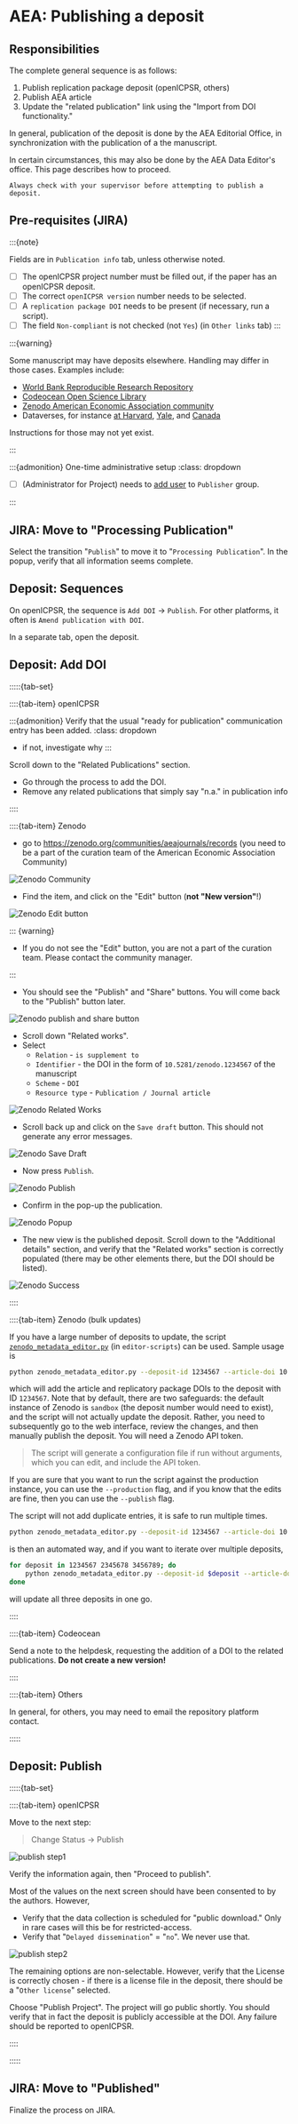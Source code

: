 # AEA: Publishing a deposit

## Responsibilities

The complete general sequence is as follows:

1. Publish replication package deposit (openICPSR, others)
2. Publish AEA article
3. Update the "related publication" link using the "Import from DOI functionality."

In general, publication of the deposit is done by the AEA Editorial Office, in synchronization with the publication of a the manuscript.

In certain circumstances, this may also be done by the AEA Data Editor's office. This page describes how to proceed.


```{admonition} Please note:
Always check with your supervisor before attempting to publish a deposit.
```

## Pre-requisites (JIRA)

:::{note}

Fields are in `Publication info` tab, unless otherwise noted.

- [ ] The openICPSR project number must be filled out, if the paper has an openICPSR deposit.
- [ ] The correct `openICPSR version` number needs to be selected.
- [ ] A `replication package DOI` needs to be present (if necessary, run a script).
- [ ] The field `Non-compliant` is not checked (not `Yes`) (in `Other links` tab)
:::

:::{warning}

Some manuscript may have deposits elsewhere. Handling may differ in those cases. Examples include:

- [World Bank Reproducible Research Repository](https://reproducibility.worldbank.org/)
- [Codeocean Open Science Library](https://codeocean.com/explore)
- [Zenodo American Economic Association community](https://zenodo.org/communities/aeajournals/)
- Dataverses, for instance [at Harvard](https://dataverse.harvard.edu/), [Yale](https://dataverse.yale.edu/), and [Canada](https://borealisdata.ca/) 

Instructions for those may not yet exist. 

:::

:::{admonition} One-time administrative setup
:class: dropdown

- [ ] (Administrator for Project) needs to [add user](https://aeadataeditors.atlassian.net/plugins/servlet/project-config/AEAREP/people) to `Publisher` group. 

:::

## JIRA: Move to "Processing Publication"

Select the transition "`Publish`" to move it to "`Processing Publication`". In the popup, verify that all information seems complete. 

## Deposit: Sequences

On openICPSR, the sequence is `Add DOI` -> `Publish`. For other platforms, it often is `Amend publication with DOI`. 

In a separate tab, open the deposit. 

## Deposit: Add DOI


:::::{tab-set} 

::::{tab-item} openICPSR

:::{admonition} Verify that the usual "ready for publication"  communication entry has been added. 
:class: dropdown

- if not, investigate why
:::

Scroll down to the "Related Publications" section.

- Go through the process to add the DOI.
- Remove any related publications that simply say "n.a." in publication info

::::



<!-- ========================= ZENODO ========================= -->



::::{tab-item} Zenodo

- go to <https://zenodo.org/communities/aeajournals/records> (you need to be a part of the curation team of the American Economic Association Community)

![Zenodo Community](images/zenodo-add-doi-step1.png)

- Find the item, and click on the "Edit" button (**not "New version"**!)

![Zenodo Edit button](images/zenodo-add-doi-step2.png)

::: {warning}

- If you do not see the "Edit" button, you are not a part of the curation team. Please contact the community manager.

:::

- You should see the "Publish" and "Share" buttons. You will come back to the "Publish" button later. 

![Zenodo publish and share button](images/zenodo-add-doi-step3.png)

- Scroll down "Related works".
- Select
  - `Relation` - `is supplement to`
  - `Identifier` - the DOI in the form of `10.5281/zenodo.1234567` of the manuscript
  - `Scheme` - `DOI`
  - `Resource type` - `Publication / Journal article`

![Zenodo Related Works](images/zenodo-add-doi-step4.png)

- Scroll back up and click on the `Save draft` button. This should not generate any error messages.

![Zenodo Save Draft](images/zenodo-add-doi-step5a.png)

- Now press `Publish`.

![Zenodo Publish](images/zenodo-add-doi-step5b.png)

- Confirm in the pop-up the publication.

![Zenodo Popup](images/zenodo-add-doi-step6.png)


- The new view is the published deposit. Scroll down to the "Additional details" section, and verify that the "Related works" section is correctly populated (there may be other elements there, but the DOI should be listed).

![Zenodo Success](images/zenodo-add-doi-step7.png)


::::



::::{tab-item} Zenodo (bulk updates)

If you have a large number of deposits to update, the script [`zenodo_metadata_editor.py`](https://github.com/AEADataEditor/editor-scripts/blob/main/zenodo_metadata_editor.py) (in `editor-scripts`) can be used. Sample usage is

```bash
python zenodo_metadata_editor.py --deposit-id 1234567 --article-doi 10.1257/app.20230046 --replpkg-doi 10.3886/E194388V1  
```

which will add the article and replicatory package DOIs to the deposit with ID `1234567`. Note that by default, there are two safeguards: the default instance of Zenodo is `sandbox` (the deposit number would need to exist), and the script will not actually update the deposit. Rather, you need to subsequently go to the web interface, review the changes, and then manually publish the deposit. You will need a Zenodo API token. 

> The script will generate a configuration file if run without arguments, which you can edit, and include the API token. 

If you are sure that you want to run the script against the production instance, you can use the `--production` flag, and if you know that the edits are fine, then you can use the `--publish` flag. 

The script will not add duplicate entries, it is safe to run multiple times. 

```bash
python zenodo_metadata_editor.py --deposit-id 1234567 --article-doi 10.1257/app.20230046 --replpkg-doi 10.3886/E194388V1 --production --publish
```

is then an automated way, and if you want to iterate over multiple deposits, 

```bash
for deposit in 1234567 2345678 3456789; do
    python zenodo_metadata_editor.py --deposit-id $deposit --article-doi 10.1257/app.20230046 --replpkg-doi 10.3886/E194388V1 --production --publish
done
```
will update all three deposits in one go. 

::::

::::{tab-item} Codeocean

Send a note to the helpdesk, requesting the addition of a DOI to the related publications. **Do not create a new version!**

::::

::::{tab-item} Others

In general, for others, you may need to email the repository platform contact.

:::::

## Deposit: Publish


:::::{tab-set} 

::::{tab-item} openICPSR

Move to the next step:

> Change Status -> Publish

![publish step1](images/openICPSR-publish-step1.png)

Verify the information again, then "Proceed to publish".

Most of the values on the next screen should have been consented to by the authors. However,

- Verify that the data collection is scheduled for "public download." Only in rare cases will this be for restricted-access. 
- Verify that "`Delayed dissemination`" = "`no`". We never use that.

![publish step2](images/openICPSR-publish-modal-part1.png)

The remaining options are non-selectable. However, verify that the License is correctly chosen - if there is a license file in the deposit, there should be a "`Other license`" selected.

Choose "Publish Project". The project will go public shortly. You should verify that in fact the deposit is publicly accessible at the DOI. Any failure should be reported to openICPSR.

::::

:::::

## JIRA: Move to "Published"

Finalize the process on JIRA. 
